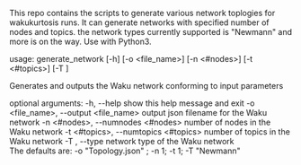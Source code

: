 This repo contains the scripts to generate various network toplogies for wakukurtosis runs. It can generate networks with specified number of nodes and topics. the network types currently supported is "Newmann" and more is on the way. Use with Python3.

usage: generate_network [-h] [-o <file_name>] [-n <#nodes>] [-t <#topics>]
                        [-T <type>] 
 
Generates and outputs the Waku network conforming to input parameters 
 
optional arguments: 
  -h, --help            show this help message and exit 
  -o <file_name>, --output <file_name> 
                        output json filename for the Waku network 
  -n <#nodes>, --numnodes <#nodes> 
                        number of nodes in the Waku network 
  -t <#topics>, --numtopics <#topics> 
                        number of topics in the Waku network 
  -T <type>, --type <type> 
                        network type of the Waku network 
\
The defaults are: -o "Topology.json" ; -n 1; -t 1; -T "Newmann" 
